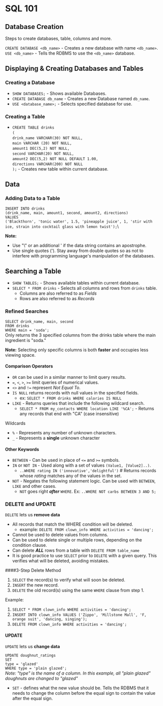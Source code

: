 # SQL 101

## Database Creation
Steps to create databases, table, columns and more.

`CREATE DATABASE <db_name>` - Creates a new database with name `<db_name>`.
`USE <db_name>` - Tells the RDBMS to use the `<db_name>` database.

## Displaying & Creating Databases and Tables
### Creating a Database
* `SHOW DATABASES;` - Shows available Databases.
* `CREATE DATABASE db_name` - Creates a new Database named `db_name`.
* `USE <database_name>;` - Selects specified database for use.


### Creating a Table
* `CREATE TABLE drinks`  
 `(`    
	`drink_name VARCHAR(30) NOT NULL,`  
	`main VARCHAR (20) NOT NULL,`  
	`amount1 DEC(5,2) NOT NULL,`  
	`second VARCHAR(20) NOT NULL,`  
	`amount2 DEC(5,2) NOT NULL DEFAULT 1.00,`  
	`directions VARCHAR(200) NOT NULL`  
`);` - Creates new table within current database.

## Data
### Adding Data to a Table  
`INSERT INTO drinks`\
`(drink_name, main, amount1, second, amount2, directions)`\
`VALUES`\
`('Blackthorn', 'tonic water', 1.5, 'pineapple juice', 1, 'stir with ice, strain into cocktail glass with lemon twist');`\

**Note:** 
* Use "\\" or an additional ' if the data string contains an apostrophe.  
* Use single quotes ('). Stay away from double quotes so as not to interfere with programming language's manipulation of the databases.

## Searching a Table
* `SHOW TABLES;` - Shows available tables within current database.
* `SELECT * FROM drinks` - Selects all columns and rows from `drinks` table.
	* Columns are also referred to as *Fields*
	* Rows are also referred to as *Records*

### Refined Searches
`SELECT drink_name, main, second`\
`FROM drinks`\
`WHERE main = 'soda';`  
Only returns the 3 specified columns from the drinks table where the main ingredient is "soda."

**Note:** Selecting only specific columns is both **faster** and occupies less viewing space.
#### Comparison Operators
* `OR` can be used in a similar manner to limit query results.
* `=`, `<`, `>`, `>=` limit queries of numerical values.
* `<>` and `!=` represent *Not Equal To*.
* `IS NULL` returns records with null values in the specified fields.
	* ex: `SELECT * FROM drinks WHERE calories IS NULL`
* `LIKE` - Returns queries that include the following wildcard search.
	* `SELECT * FROM my_contacts WHERE location LIKE '%CA';` - Returns any records that end with "CA" (case insensitive)

Wildcards
* `%` - Represents any number of unknown characters.
* `_` - Represents a **single** unknown character

#### Other Keywords
* `BETWEEN` - Can be used in place of `<=` and `>=` symbols.
* `IN` or `NOT IN` - Used along with a set of values `(Value1, [Value2]..)`.
	* `..WHERE rating IN ('innovative','delightful')` # Returns records whose *rating* matches any of the values in the set.
* `NOT` - Negates the following statement logic. Can be used with `BETWEEN`, `LIKE` and other cases.
	* `NOT` goes right ***after*** `WHERE`. Ex: `..WHERE NOT carbs BETWEEN 3 AND 5;`

### DELETE and UPDATE
`DELETE` lets us **remove data**

* All records that match the WHERE condition will be deleted.
	* example: `DELETE FROM clown_info WHERE activities = 'dancing';`
* Cannot be used to delete values from columns.
* Can be used to delete single or multiple rows, depending on the condition clause.
* Can delete ***ALL*** rows from a table with `DELETE FROM table_name`
* It is good practice to use `SELECT` prior to `DELETE` with a given query. This verifies what will be deleted, avoiding mistakes.

####3-Step Delete Method
1. `SELECT` the record(s) to verify what will soon be deleted.
2. `INSERT` the new record.
3. `DELETE` the old record(s) using the same `WHERE` clause from step 1.

Example:
1. `SELECT * FROM clown_info WHERE activities = 'dancing';`
2. `INSERT INTO clown_info VALUES ('Zippo', 'Millstone Mall', 'F, orange suit', 'dancing, singing');`
3. `DELETE FROM clown_info WHERE activities = 'dancing';`

#### UPDATE
`UPDATE` lets us **change data**

`UPDATE doughnut_ratings`\
`SET`\
`type = 'glazed'`\
`WHERE type = 'plain glazed';`\
*Note: "type" is the name of a column. In this example, all "plain glazed" doughnuts are changed to "glazed"*
* `SET` - defines what the new value should be. Tells the RDBMS that it needs to change the column before the equal sign to contain the value after the equal sign.
